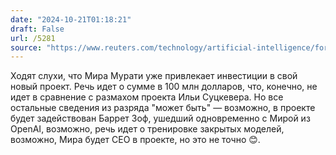 ```yaml
---
date: "2024-10-21T01:18:21"
draft: False
url: /5281
source: "https://www.reuters.com/technology/artificial-intelligence/former-openai-technology-chief-mira-murati-raise-capital-new-ai-startup-sources-2024-10-18/"
---
```


Ходят слухи, что Мира Мурати уже привлекает инвестиции в свой новый проект. Речь идет о сумме в 100 млн долларов, что, конечно, не идет в сравнение с размахом проекта Ильи Суцкевера. Но все остальные сведения из разряда "может быть" — возможно, в проекте будет задействован Баррет Зоф, ушедший одновременно с Мирой из OpenAI, возможно, речь идет о тренировке закрытых моделей, возможно, Мира будет CEO в проекте, но это не точно 😊.
